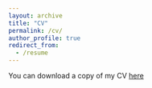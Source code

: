 ```yaml
---
layout: archive
title: "CV"
permalink: /cv/
author_profile: true
redirect_from:
  - /resume
---
```

You can download a copy of my CV [here](https://lorenzo-crippa.github.io/files/cv.pdf)
